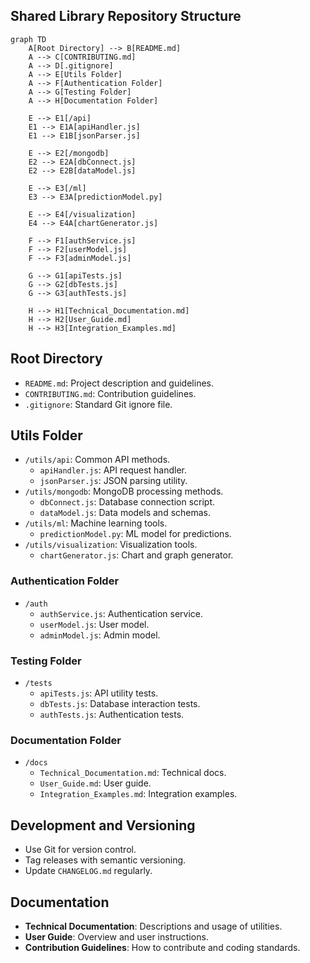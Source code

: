 ## Shared Library Repository Structure

```mermaid
graph TD
    A[Root Directory] --> B[README.md]
    A --> C[CONTRIBUTING.md]
    A --> D[.gitignore]
    A --> E[Utils Folder]
    A --> F[Authentication Folder]
    A --> G[Testing Folder]
    A --> H[Documentation Folder]

    E --> E1[/api]
    E1 --> E1A[apiHandler.js]
    E1 --> E1B[jsonParser.js]

    E --> E2[/mongodb]
    E2 --> E2A[dbConnect.js]
    E2 --> E2B[dataModel.js]

    E --> E3[/ml]
    E3 --> E3A[predictionModel.py]

    E --> E4[/visualization]
    E4 --> E4A[chartGenerator.js]

    F --> F1[authService.js]
    F --> F2[userModel.js]
    F --> F3[adminModel.js]

    G --> G1[apiTests.js]
    G --> G2[dbTests.js]
    G --> G3[authTests.js]

    H --> H1[Technical_Documentation.md]
    H --> H2[User_Guide.md]
    H --> H3[Integration_Examples.md]
```

## Root Directory
- `README.md`: Project description and guidelines.
- `CONTRIBUTING.md`: Contribution guidelines.
- `.gitignore`: Standard Git ignore file.

## Utils Folder
- `/utils/api`: Common API methods.
  - `apiHandler.js`: API request handler.
  - `jsonParser.js`: JSON parsing utility.
- `/utils/mongodb`: MongoDB processing methods.
  - `dbConnect.js`: Database connection script.
  - `dataModel.js`: Data models and schemas.
- `/utils/ml`: Machine learning tools.
  - `predictionModel.py`: ML model for predictions.
- `/utils/visualization`: Visualization tools.
  - `chartGenerator.js`: Chart and graph generator.

### Authentication Folder
- `/auth`
  - `authService.js`: Authentication service.
  - `userModel.js`: User model.
  - `adminModel.js`: Admin model.

### Testing Folder
- `/tests`
  - `apiTests.js`: API utility tests.
  - `dbTests.js`: Database interaction tests.
  - `authTests.js`: Authentication tests.

### Documentation Folder
- `/docs`
  - `Technical_Documentation.md`: Technical docs.
  - `User_Guide.md`: User guide.
  - `Integration_Examples.md`: Integration examples.

## Development and Versioning
- Use Git for version control.
- Tag releases with semantic versioning.
- Update `CHANGELOG.md` regularly.

## Documentation
- **Technical Documentation**: Descriptions and usage of utilities.
- **User Guide**: Overview and user instructions.
- **Contribution Guidelines**: How to contribute and coding standards.